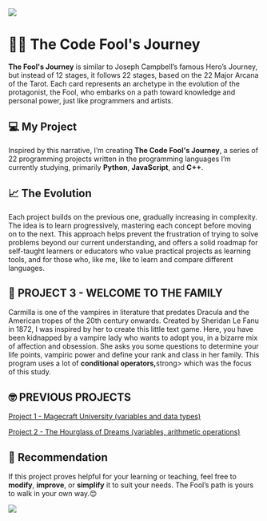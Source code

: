 <body>
  <img src=";" />

  <h1>🧙‍♂️ The Code Fool's Journey</h1>

  <p><strong>The Fool's Journey</strong> is similar to Joseph Campbell’s famous Hero’s Journey, but instead of 12 stages, it follows 22 stages, based on the 22 Major Arcana of the Tarot. Each card represents an archetype in the evolution of the protagonist, the Fool, who embarks on a path toward knowledge and personal power, just like programmers and artists. </p>

  <h2>💻 My Project</h2>
  <p>Inspired by this narrative, I’m creating <strong>The Code Fool's Journey</strong>, a series of 22 programming projects written in the programming languages I’m currently studying, primarily <strong>Python</strong>, <strong>JavaScript</strong>, and <strong>C++</strong>.</p>

  <h2>📈 The Evolution</h2>
  <p>Each project builds on the previous one, gradually increasing in complexity. The idea is to learn progressively, mastering each concept before moving on to the next. This approach helps prevent the frustration of trying to solve problems beyond our current understanding, and offers a solid roadmap for self-taught learners or educators who value practical projects as learning tools, and for those who, like me, like to learn and compare different languages.</p>

  <h2>🧪 PROJECT 3 - WELCOME TO THE FAMILY</h2>
<p>Carmilla is one of the vampires in literature that predates Dracula and the American tropes of the 20th century onwards. Created by Sheridan Le Fanu in 1872, I was inspired by her to create this little text game. Here, you have been kidnapped by a vampire lady who wants to adopt you, in a bizarre mix of affection and obsession. She asks you some questions to determine your life points, vampiric power and define your rank and class in her family. This program uses a lot of <strong>conditional operators,</strong>strong> which was the focus of this study.</p>

 <h2>🤓 PREVIOUS PROJECTS</h2>
  <p>
  <a href="https://github.com/CaioHerminio/Magecraft">Project 1 - Magecraft University (variables and data types)</a>
  </p>
  <p>
  <a href="https://github.com/CaioHerminio/hourglassofdreams">Project 2 - The Hourglass of Dreams (variables, arithmetic operations)</a>
  </p>
 
  <h2>🌱 Recommendation</h2>
  <p>If this project proves helpful for your learning or teaching, feel free to <strong>modify</strong>, <strong>improve</strong>, or <strong>simplify</strong> it to suit your needs. The Fool’s path is yours to walk in your own way.😊</p>

  <img src=";" />

</body>
</html>
